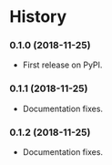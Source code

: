 # History

### 0.1.0 (2018-11-25)

* First release on PyPI.

### 0.1.1 (2018-11-25)

* Documentation fixes.

### 0.1.2 (2018-11-25)

* Documentation fixes.
